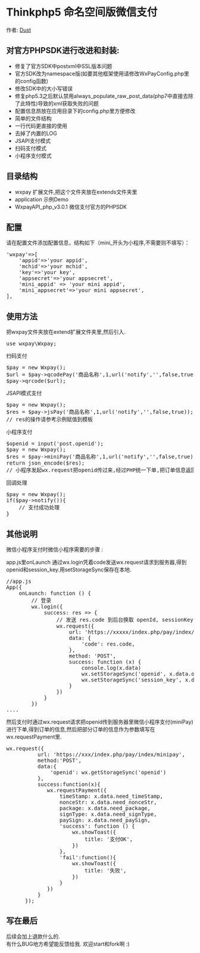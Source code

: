 Thinkphp5 命名空间版微信支付  
==========  
作者: [Dust](http://pixelgm.com)  

## 对官方PHPSDK进行改进和封装:  
  * 修复了官方SDK中postxml中SSL版本问题
  * 官方SDK改为namespace版(如要其他框架使用请修改WxPayConfig.php里的config函数)
  * 修改SDK中的大小写错误
  * 修复php5.3之后默认禁用always_populate_raw_post_data(php7中直接去除了此特性)导致的xml获取失败的问题
  * 配置信息昂放在应用目录下的config.php里方便修改
  * 简单的文件结构
  * 一行代码更直接的使用
  * 去掉了内置的LOG
  * JSAPI支付模式
  * 扫码支付模式
  * 小程序支付模式

## 目录结构  
  * wxpay   扩展文件,把这个文件夹放在extends文件夹里
  * application  示例Demo
  * WxpayAPI_php_v3.0.1   微信支付官方的PHPSDK

## 配置
请在配置文件添加配置信息，结构如下（mini_开头为小程序,不需要则不填写）：
 <pre>
'wxpay'=>[
    'appid'=>'your appid',
    'mchid'=>'your mchid',
    'key'=>'your key',
    'appsecret'=>'your appsecret',
    'mini_appid' => 'your mini appid',
    'mini_appsecret'=>'your mini appsecret',
],
</pre>  

## 使用方法
把wxpay文件夹放在extend扩展文件夹里,然后引入.  
<pre>
use wxpay\Wxpay;
</pre>

扫码支付  
<pre>
$pay = new Wxpay();
$url = $pay->qcodePay('商品名称',1,url('notify','',false,true));
$pay->qrcode($url);
</pre>

JSAPI模式支付
<pre>
$pay = new Wxpay();
$res = $pay->jsPay('商品名称',1,url('notify','',false,true));
// res的操作请参考示例赋值到模板
</pre>

小程序支付
<pre>
$openid = input('post.openid');
$pay = new Wxpay();
$res = $pay->miniPay('商品名称',1,url('notify','',false,true),$openid);
return json_encode($res);
// 小程序发起wx.request把openid传过来,经过PHP统一下单,把订单信息返回给小程序wx.requestPayment. 参数都在$res里
</pre>

回调处理  
<pre>
$pay = new Wxpay();
if($pay->notify()){
	// 支付成功处理
}
</pre>


## 其他说明  
微信小程序支付时微信小程序需要的步骤  :  

app.js里onLaunch 通过wx.login凭着code发送wx.request请求到服务器,得到openid和session_key.用setStorageSync保存在本地.  
<pre>
//app.js
App({
    onLaunch: function () {
        // 登录
        wx.login({
            success: res => {
                // 发送 res.code 到后台换取 openId, sessionKey, unionId
                wx.request({
                    url: 'https://xxxxx/index.php/pay/index/getid',
                    data: {
                        'code': res.code,
                    },
                    method: 'POST',
                    success: function (x) {
                        console.log(x.data)
                        wx.setStorageSync('openid', x.data.openid);
                        wx.setStorageSync('session_key', x.data.session_key);
                    }
                })
            }
        })
....
</pre>
然后支付时通过wx.request请求把openid传到服务器里微信小程序支付(miniPay)进行下单,得到订单的信息,然后把部分订单的信息作为参数填写在wx.requestPayment里.
<pre>
wx.request({
          url: 'https://xxx/index.php/pay/index/minipay',
          method:'POST',
          data:{
              'openid': wx.getStorageSync('openid')
          },
          success:function(x){
             wx.requestPayment({
                 timeStamp: x.data.need_timeStamp,
                 nonceStr: x.data.need_nonceStr,
                 package: x.data.need_package,
                 signType: x.data.need_signType,
                 paySign: x.data.need_paySign,
                 'success': function () {
                     wx.showToast({
                         title: '支付OK',
                     })
                 },
                 'fail':function(){
                     wx.showToast({
                         title: '失败',
                     })
                 }
             })
          }
      });
</pre>

## 写在最后
后续会加上退款什么的.  
有什么BUG地方希望能反馈给我.
欢迎start和fork啊 :)